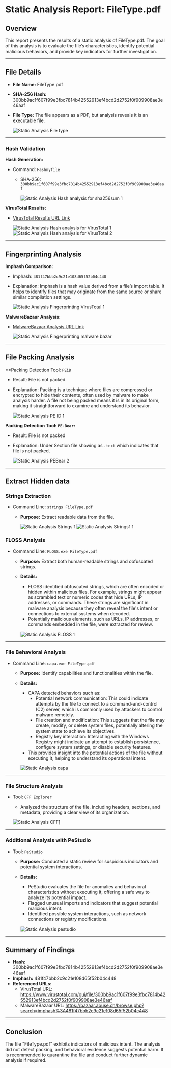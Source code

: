 # Static Analysis Report: FileType.pdf
## Overview
This report presents the results of a static analysis of FileType.pdf. The goal of this analysis is to evaluate the file’s characteristics, identify potential malicious behaviors, and provide key indicators for further investigation.

---

## File Details
- **File Name:** FileType.pdf
- **SHA-256 Hash:** 300bb9ac1f607f99e3fbc7814b42552913ef4bcd2d2752f0f909908ae3e46aaf
- **File Type:** The file appears as a PDF, but analysis reveals it is an executable file.

  ![Static Analysis File type](https://github.com/user-attachments/assets/45d70769-c05a-457a-8e56-f9e47f3055b0)

---

### Hash Validation
**Hash Generation:**
- Command: `Hashmyfile`
  - SHA-256: `300bb9ac1f607f99e3fbc7814b42552913ef4bcd2d2752f0f909908ae3e46aaf`
  
    ![Static Analysis Hash analysis for sha256sum 1](https://github.com/user-attachments/assets/ce9edec4-df25-4056-8287-b7f3e48770db)


**VirusTotal Results:**
- [VirusTotal Results URL Link](https://www.virustotal.com/gui/file/300bb9ac1f607f99e3fbc7814b42552913ef4bcd2d2752f0f909908ae3e46aaf)

  ![Static Analysis Hash analysis for VirusTotal 1](https://github.com/user-attachments/assets/dee3a99f-77fb-4cc3-9ae8-79f1b67b1fa5)
  ![Static Analysis Hash analysis for VirusTotal 2](https://github.com/user-attachments/assets/aca1af37-689d-43f7-aee3-22f7a49a68c8)

---

## Fingerprinting Analysis
**Imphash Comparison:**
- Imphash: `481f47bbb2c9c21e108d65f52b04c448`
- Explanation: Imphash is a hash value derived from a file’s import table. It helps to identify files that may originate from the same source or share similar compilation settings.

  ![Static Analysis Fingerprinting VirusTotal 1](https://github.com/user-attachments/assets/b26276dc-d895-405e-9ea2-b0f88ee1c735)

**MalwareBazaar Analysis:**
- [MalwareBazaar Analysis URL Link](https://bazaar.abuse.ch/browse.php?search=imphash%3A481f47bbb2c9c21e108d65f52b04c448)

  ![Static Analysis Fingerprinting malware bazar](https://github.com/user-attachments/assets/d43a6794-8c4e-4b6e-9b1f-4b1c182b36e9)

---

## File Packing Analysis

**Packing Detection Tool: `PEiD`
- Result: File is not packed.
- Explanation: Packing is a technique where files are compressed or encrypted to hide their contents, often used by malware to make analysis harder. A file not being packed means it is in its original form, making it straightforward to examine and understand its behavior.

  ![Static Analysis PE ID 1](https://github.com/user-attachments/assets/939c0b97-1e21-43ca-80d9-e575238b89c9)

**Packing Detection Tool: `PE-Bear`:**
- Result: File is not packed
- Explanation: Under Section file showing as `.text` which indicates that file is not packed.

  ![Static Analysis PEBear 2](https://github.com/user-attachments/assets/975d2d83-07b3-4d60-8b93-693a07e4d2d4)

---

## Extract Hidden data 

### Strings Extraction
- Command Line: `strings FileType.pdf`
  -  **Purpose:** Extract readable data from the file.
  
     ![Static Analysis Strings 1](https://github.com/user-attachments/assets/7f264d7f-e7f8-4520-9063-7c0a6bd43406)
     ![Static Analysis Strings1 1](https://github.com/user-attachments/assets/178d8ae3-e92a-4710-8ee2-e3021c997f08)

### FLOSS Analysis

- Command Line: `FLOSS.exe FileType.pdf`
  - **Purpose:** Extract both human-readable strings and obfuscated strings.
  - **Details:**
    - FLOSS identified obfuscated strings, which are often encoded or hidden within malicious files. For example, strings might appear as scrambled text or numeric codes that hide URLs, IP addresses, or commands. These strings are significant in malware analysis because they often reveal the file's intent or connections to external systems when decoded.
    - Potentially malicious elements, such as URLs, IP addresses, or commands embedded in the file, were extracted for review.
    
     ![Static Analysis FLOSS 1](https://github.com/user-attachments/assets/5fbf0b31-a521-4529-9cb0-de1e2900624d)

---
### File Behavioral Analysis

- Command Line: `capa.exe FileType.pdf`
  - **Purpose:** Identify capabilities and functionalities within the file.
  - **Details:**
    - CAPA detected behaviors such as:
      - Potential network communication: This could indicate attempts by the file to connect to a command-and-control (C2) server, which is commonly used by attackers to control malware remotely.
      - File creation and modification: This suggests that the file may create, modify, or delete system files, potentially altering the system state to achieve its objectives.
      - Registry key interaction: Interacting with the Windows Registry might indicate an attempt to establish persistence, configure system settings, or disable security features.
    - This provides insight into the potential actions of the file without executing it, helping to understand its operational intent.
    
    ![Static Analysis capa](https://github.com/user-attachments/assets/4d3f1000-e92e-4df7-9141-f0e49c9774e5)

---
### File Structure Analysis

- Tool: `CFF Explorer`
  - Analyzed the structure of the file, including headers, sections, and metadata, providing a clear view of its organization.
  
   ![Static Analysis CFF](https://github.com/user-attachments/assets/12cb5400-110a-4dc7-856e-4cc2617344ca)]

---
### Additional Analysis with PeStudio

- Tool: `PeStudio`
  - **Purpose:** Conducted a static review for suspicious indicators and potential system interactions.
  - **Details:**
    - PeStudio evaluates the file for anomalies and behavioral characteristics without executing it, offering a safe way to analyze its potential impact.
    - Flagged unusual imports and indicators that suggest potential malicious intent.
    - Identified possible system interactions, such as network connections or registry modifications.

     ![Static Analysis pestudio](https://github.com/user-attachments/assets/99c16238-cace-4c43-9399-ce04f4a75ec7)


---

## Summary of Findings

- **Hash:** 300bb9ac1f607f99e3fbc7814b42552913ef4bcd2d2752f0f909908ae3e46aaf
- **Imphash:** 481f47bbb2c9c21e108d65f52b04c448
- **Referenced URLs:**
  - VirusTotal URL: https://www.virustotal.com/gui/file/300bb9ac1f607f99e3fbc7814b42552913ef4bcd2d2752f0f909908ae3e46aaf
  - MalwareBazaar URL: https://bazaar.abuse.ch/browse.php?search=imphash%3A481f47bbb2c9c21e108d65f52b04c448


---

## Conclusion
The file "FileType.pdf" exhibits indicators of malicious intent. The analysis did not detect packing, and behavioral evidence suggests potential harm. It is recommended to quarantine the file and conduct further dynamic analysis if required.

